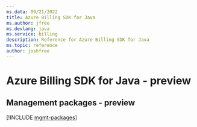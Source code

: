 ```yaml
---
ms.data: 09/21/2022
title: Azure Billing SDK for Java
ms.author: jfree
ms.devlang: java
ms.service: billing
description: Reference for Azure Billing SDK for Java
ms.topic: reference
author: joshfree
---
```

# Azure Billing SDK for Java - preview

## Management packages - preview
[!INCLUDE [mgmt-packages](billing-mgmt-index.md)]